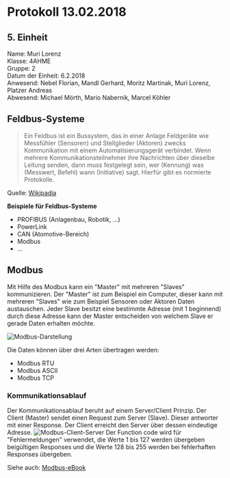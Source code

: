 # Protokoll 13.02.2018
## 5. Einheit

Name: Muri Lorenz <br>
Klasse: 4AHME <br>
Gruppe: 2 <br>
Datum der Einheit: 6.2.2018 <br>
Anwesend: Nebel Florian, Mandl Gerhard,  Moritz Martinak,  Muri Lorenz, Platzer Andreas <br>
Abwesend: Michael Mörth, Mario Nabernik, Marcel Köhler <br>

## Feldbus-Systeme
> Ein Feldbus ist ein Bussystem, das in einer Anlage Feldgeräte wie Messfühler (Sensoren) und Stellglieder (Aktoren) zwecks Kommunikation mit einem Automatisierungsgerät verbindet. Wenn mehrere Kommunikationsteilnehmer ihre Nachrichten über dieselbe Leitung senden, dann muss festgelegt sein, wer (Kennung) was (Messwert, Befehl) wann (Initiative) sagt. Hierfür gibt es normierte Protokolle.

Quelle: [Wikipadia](https://de.wikipedia.org/wiki/Feldbus)

**Beispiele für Feldbus-Systeme**
* PROFIBUS (Anlagenbau, Robotik, ...) 
* PowerLink
* CAN (Atomotive-Bereich)
* Modbus
* ...

## Modbus
Mit Hilfe des Modbus kann ein "Master" mit mehreren "Slaves" kommunizieren.
Der "Master" ist zum Beispiel ein Computer, dieser kann mit mehreren "Slaves" wie zum Beispiel Sensoren oder Aktoren Daten austauschen. 
Jeder Slave besitzt eine bestimmte Adresse (mit 1 beginnend) durch diese Adresse kann der Master entscheiden von welchem Slave er gerade Daten erhalten möchte.

![Modbus-Darstellung](https://github.com/HTLMechatronics/m14-la1-sx/blob/murlom14/murlom14/modbus_system.gif)

Die Daten können über drei Arten übertragen werden:
* Modbus RTU
* Modbus ASCII
* Modbus TCP

### Kommunikationsablauf
Der Kommunikationsablauf beruht auf einem Server/Client Prinzip. Der Client (Master) sendet einen Request zum Server (Slave). Dieser antworter mit einer Response. Der Client erreicht den Server über dessen eindeutige Adresse.
![Modbus-Client-Server](https://github.com/HTLMechatronics/m14-la1-sx/blob/murlom14/murlom14/modbus_transaction_error_free_png.png)
Der Function code wird für "Fehlermeldungen" verwendet, die Werte 1 bis 127 werden übergeben beigültigen Responses und die Werte 128 bis 255 werden bei fehlerhaften Responses übergeben.

Siehe auch: [Modbus-eBook](https://lms.at/dotlrn/classes/htl_elektrotechnik/610437.4AHME_LA1.17_18/xolrn/E7BE8C85F66CA/2148F16AC6F2E.symlink?resource_id=0-236827434-257560369&m=view#167572556)
